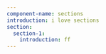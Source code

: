 ```yaml
---
component-name: sections
introduction: i love sections
section:
  section-1:
    introduction: ff
---
```

